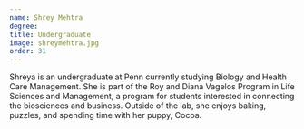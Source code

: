 ```yaml
---
name: Shrey Mehtra
degree:
title: Undergraduate
image: shreymehtra.jpg
order: 31
---
```

Shreya is an undergraduate at Penn currently studying Biology and Health Care Management. She is part of the Roy and Diana Vagelos Program in Life Sciences and Management, a program for students interested in connecting the biosciences and business. Outside of the lab, she enjoys baking, puzzles, and spending time with her puppy, Cocoa.